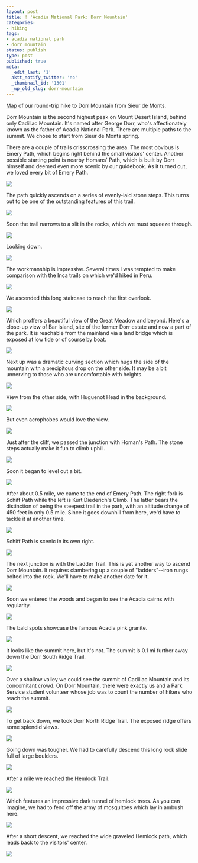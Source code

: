 ```yaml
---
layout: post
title: ! 'Acadia National Park: Dorr Mountain'
categories:
- hiking
tags:
- acadia national park
- dorr mountain
status: publish
type: post
published: true
meta:
  _edit_last: '1'
  aktt_notify_twitter: 'no'
  _thumbnail_id: '1301'
  _wp_old_slug: dorr-mountain
---
```

<a href="https://maps.google.com/maps/ms?msid=214490968088440958659.0004c472e0af882101443&msa=0&ll=44.358347,-68.211794&spn=0.014897,0.018775" target="_blank">Map</a> of our round-trip hike to Dorr Mountain from Sieur de Monts.

Dorr Mountain is the second highest peak on Mount Desert Island, behind only Cadillac Mountain. It's named after George Dorr, who's affectionately known as the father of Acadia National Park. There are multiple paths to the summit.  We chose to start from Sieur de Monts spring.

There are a couple of trails crisscrossing the area.  The most obvious is Emery Path, which begins right behind the small visitors' center.  Another possible starting point is nearby Homans' Path, which is built by Dorr himself and deemed even more scenic by our guidebook. As it turned out, we loved every bit of Emery Path.

<img src='https://dl.dropboxusercontent.com/u/52804626/acadia-dorr/dsc_5511.jpg' />

The path quickly ascends on a series of evenly-laid stone steps.  This turns out to be one of the outstanding features of this trail.

<img src='https://dl.dropboxusercontent.com/u/52804626/acadia-dorr/dsc_5518.jpg' />

Soon the trail narrows to a slit in the rocks, which we must squeeze through.

<img src='https://dl.dropboxusercontent.com/u/52804626/acadia-dorr/dsc_5523.jpg' />

Looking down.

<img src='https://dl.dropboxusercontent.com/u/52804626/acadia-dorr/dsc_5524.jpg' />

The workmanship is impressive.  Several times I was tempted to make comparison with the Inca trails on which we'd hiked in Peru.

<img src='https://dl.dropboxusercontent.com/u/52804626/acadia-dorr/dsc_5532.jpg' />

We ascended this long staircase to reach the first overlook.

<img src='https://dl.dropboxusercontent.com/u/52804626/acadia-dorr/dsc_5549.jpg' />

Which proffers a beautiful view of the Great Meadow and beyond.  Here's a close-up view of Bar Island, site of the former Dorr estate and now a part of the park.  It is reachable from the mainland via a land bridge which is exposed at low tide or of course by boat.

<img src='https://dl.dropboxusercontent.com/u/52804626/acadia-dorr/dsc_5553.jpg' />

Next up was a dramatic curving section which hugs the side of the mountain with a precipitous drop on the other side.  It may be a bit unnerving to those who are uncomfortable with heights.

<img src='https://dl.dropboxusercontent.com/u/52804626/acadia-dorr/dsc_5558.jpg' />

View from the other side, with Huguenot Head in the background.

<img src='https://dl.dropboxusercontent.com/u/52804626/acadia-dorr/dsc_5565.jpg' />

But even acrophobes would love the view.

<img src='https://dl.dropboxusercontent.com/u/52804626/acadia-dorr/dsc_5559.jpg' />

Just after the cliff, we passed the junction with Homan's Path.  The stone steps actually make it fun to climb uphill.

<img src='https://dl.dropboxusercontent.com/u/52804626/acadia-dorr/dsc_5587.jpg' />

Soon it began to level out a bit.

<img src='https://dl.dropboxusercontent.com/u/52804626/acadia-dorr/dsc_5589.jpg' />

After about 0.5 mile, we came to the end of Emery Path. The right fork is Schiff Path while the left is Kurt Diederich's Climb.  The latter bears the distinction of being the steepest trail in the park, with an altitude change of 450 feet in only 0.5 mile. Since it goes downhill from here, we'd have to tackle it at another time.

<img src='https://dl.dropboxusercontent.com/u/52804626/acadia-dorr/dsc_5595.jpg' />

Schiff Path is scenic in its own right.

<img src='https://dl.dropboxusercontent.com/u/52804626/acadia-dorr/dsc_5606.jpg' />

The next junction is with the Ladder Trail.  This is yet another way to ascend Dorr Mountain. It requires clambering up a couple of "ladders"--iron rungs bolted into the rock.  We'll have to make another date for it.

<img src='https://dl.dropboxusercontent.com/u/52804626/acadia-dorr/dsc_5619.jpg' />

Soon we entered the woods and began to see the Acadia cairns with regularity.

<img src='https://dl.dropboxusercontent.com/u/52804626/acadia-dorr/dsc_5635.jpg' />

The bald spots showcase the famous Acadia pink granite.

<img src='https://dl.dropboxusercontent.com/u/52804626/acadia-dorr/dsc_5641.jpg' />

It looks like the summit here, but it's not.  The summit is 0.1 mi further away down the Dorr South Ridge Trail.

<img src='https://dl.dropboxusercontent.com/u/52804626/acadia-dorr/dsc_5642.jpg' />

Over a shallow valley we could see the summit of Cadillac Mountain and its concomitant crowd. On Dorr Mountain, there were exactly us and a Park Service student volunteer whose job was to count the number of hikers who reach the summit.

<img src='https://dl.dropboxusercontent.com/u/52804626/acadia-dorr/dsc_5648.jpg' />

To get back down, we took Dorr North Ridge Trail.  The exposed ridge offers some splendid views.

<img src='https://dl.dropboxusercontent.com/u/52804626/acadia-dorr/dsc_5661.jpg' />

Going down was tougher.  We had to carefully descend this long rock slide full of large boulders.

<img src='https://dl.dropboxusercontent.com/u/52804626/acadia-dorr/dsc_5686.jpg' />

After a mile we reached the Hemlock Trail.

<img src='https://dl.dropboxusercontent.com/u/52804626/acadia-dorr/dsc_5687.jpg' />

Which features an impressive dark tunnel of hemlock trees. As you can imagine, we had to fend off the army of mosquitoes which lay in ambush here.

<img src='https://dl.dropboxusercontent.com/u/52804626/acadia-dorr/dsc_5694.jpg' />

After a short descent, we reached the wide graveled Hemlock path, which leads back to the visitors' center.

<img src='https://dl.dropboxusercontent.com/u/52804626/acadia-dorr/dsc_5698.jpg' />

